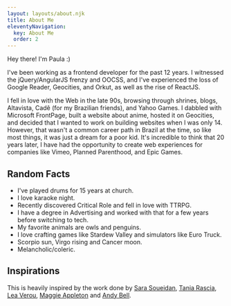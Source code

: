 ```yaml
---
layout: layouts/about.njk
title: About Me
eleventyNavigation:
  key: About Me
  order: 2
---
```


Hey there! I'm Paula :)

I've been working as a frontend developer for the past 12 years. I witnessed the jQuery/AngularJS frenzy and OOCSS, and I've experienced the loss of Google Reader, Geocities, and Orkut, as well as the rise of ReactJS.

I fell in love with the Web in the late 90s, browsing through shrines, blogs, Altavista, Cadê (for my Brazilian friends), and Yahoo Games. I dabbled with Microsoft FrontPage, built a website about anime, hosted it on Geocities, and decided that I wanted to work on building websites when I was only 14. However, that wasn't a common career path in Brazil at the time, so like most things, it was just a dream for a poor kid. It's incredible to think that 20 years later, I have had the opportunity to create web experiences for companies like Vimeo, Planned Parenthood, and Epic Games.

## Random Facts

- I've played drums for 15 years at church.
- I love karaoke night.
- Recently discovered Critical Role and fell in love with TTRPG.
- I have a degree in Advertising and worked with that for a few years before switching to tech.
- My favorite animals are owls and penguins.
- I love crafting games like Stardew Valley and simulators like Euro Truck.
- Scorpio sun, Virgo rising and Cancer moon.
- Melancholic/coleric.

## Inspirations

This is heavily inspired by the work done by [Sara Soueidan](https://sarasoueidan.com), [Tania Rascia](https://www.taniarascia.com/), [Lea Verou](https://lea.verou.me/), [Maggie Appleton](https://maggieappleton.com/) and [Andy Bell](https://andy-bell.co.uk/).
